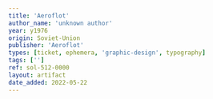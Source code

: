```yaml
---
title: 'Aeroflot'
author_name: 'unknown author'
year: y1976
origin: Soviet-Union
publisher: 'Aeroflot'
types: [ticket, ephemera, 'graphic-design', typography]
tags: ['']
ref: sol-512-0000
layout: artifact
date_added: 2022-05-22
---
```

